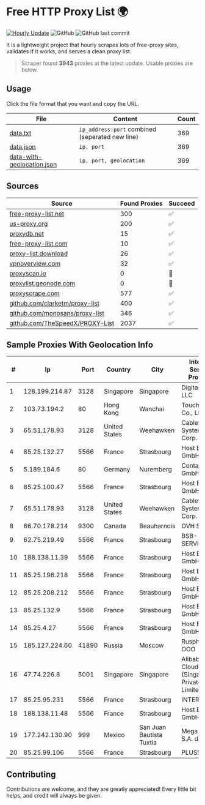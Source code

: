 
# Free HTTP Proxy List 🌍

[![Hourly Update](https://github.com/mertguvencli/http-proxy-list/actions/workflows/main.yml/badge.svg?branch=main)](https://github.com/mertguvencli/http-proxy-list/actions/workflows/main.yml)
![GitHub](https://img.shields.io/github/license/mertguvencli/http-proxy-list)
![GitHub last commit](https://img.shields.io/github/last-commit/mertguvencli/http-proxy-list)

It is a lightweight project that hourly scrapes lots of free-proxy sites, validates if it works, and serves a clean proxy list.


> Scraper found **3943** proxies at the latest update. Usable proxies are below.

## Usage

Click the file format that you want and copy the URL.


|File|Content|Count|
|----|-------|-----|
|[data.txt](https://raw.githubusercontent.com/mertguvencli/http-proxy-list/main/proxy-list/data.txt)|`ip_address:port` combined (seperated new line)|369|
|[data.json](https://raw.githubusercontent.com/mertguvencli/http-proxy-list/main/proxy-list/data.json)|`ip, port`|369|
|[data-with-geolocation.json](https://raw.githubusercontent.com/mertguvencli/http-proxy-list/main/proxy-list/data-with-geolocation.json)|`ip, port, geolocation`|369|

## Sources

|Source|Found Proxies|Succeed|
|------|-------------|-------|
|[free-proxy-list.net](https://free-proxy-list.net)|300|✅|
|[us-proxy.org](https://www.us-proxy.org)|200|✅|
|[proxydb.net](http://proxydb.net)|15|✅|
|[free-proxy-list.com](https://free-proxy-list.com/?page=&port=&type%5B%5D=http&type%5B%5D=https&up_time=0&search=Search)|10|✅|
|[proxy-list.download](https://www.proxy-list.download/HTTP)|26|✅|
|[vpnoverview.com](https://vpnoverview.com/privacy/anonymous-browsing/free-proxy-servers)|32|✅|
|[proxyscan.io](https://www.proxyscan.io)|0|🚫|
|[proxylist.geonode.com](https://proxylist.geonode.com/api/proxy-list?limit=300&page=1&sort_by=lastChecked&sort_type=desc&protocols=http,https)|0|🚫|
|[proxyscrape.com](https://api.proxyscrape.com/v2/?request=displayproxies&protocol=http&timeout=10000&country=all&ssl=all&anonymity=all)|577|✅|
|[github.com/clarketm/proxy-list](https://raw.githubusercontent.com/clarketm/proxy-list/master/proxy-list-raw.txt)|400|✅|
|[github.com/monosans/proxy-list](https://raw.githubusercontent.com/monosans/proxy-list/main/proxies/http.txt)|346|✅|
|[github.com/TheSpeedX/PROXY-List](https://raw.githubusercontent.com/TheSpeedX/PROXY-List/master/http.txt)|2037|✅|


## Sample Proxies With Geolocation Info

|#|Ip|Port|Country|City|Internet Service Provider|
|-|--|----|-------|----|-------------------------|
|1|128.199.214.87|3128|Singapore|Singapore|DigitalOcean, LLC|
|2|103.73.194.2|80|Hong Kong|Wanchai|TouchPal HK Co., Limited|
|3|65.51.178.93|3128|United States|Weehawken|Cablevision Systems Corp.|
|4|85.25.132.27|5566|France|Strasbourg|Host Europe GmbH|
|5|5.189.184.6|80|Germany|Nuremberg|Contabo GmbH|
|6|85.25.100.47|5566|France|Strasbourg|Host Europe GmbH|
|7|65.51.178.93|3128|United States|Weehawken|Cablevision Systems Corp.|
|8|66.70.178.214|9300|Canada|Beauharnois|OVH SAS|
|9|62.75.219.49|5566|France|Strasbourg|BSB-SERVICE|
|10|188.138.11.39|5566|France|Strasbourg|Host Europe GmbH|
|11|85.25.196.218|5566|France|Strasbourg|Host Europe GmbH|
|12|85.25.208.212|5566|France|Strasbourg|Host Europe GmbH|
|13|85.25.132.9|5566|France|Strasbourg|Host Europe GmbH|
|14|85.25.4.27|5566|France|Strasbourg|Host Europe GmbH|
|15|185.127.224.60|41890|Russia|Moscow|Rusphone OOO|
|16|47.74.226.8|5001|Singapore|Singapore|Alibaba Cloud (Singapore) Private Limited|
|17|85.25.95.231|5566|France|Strasbourg|INTERGENIA|
|18|188.138.11.48|5566|France|Strasbourg|Host Europe GmbH|
|19|177.242.130.90|999|Mexico|San Juan Bautista Tuxtla|Mega Cable, S.A. de C.V.|
|20|85.25.99.106|5566|France|Strasbourg|PLUSSERVER|



## Contributing

Contributions are welcome, and they are greatly appreciated! Every
little bit helps, and credit will always be given.

